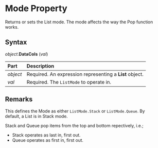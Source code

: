 # Mode Property

Returns or sets the List mode. The mode affects the way the Pop function works.

## Syntax

_object_.**DataCols** (_val_)

Part                | Description
:---                | :---
_object_            | Required. An expression representing a **List** object.
_val_               | Required. The `ListMode` to operate in.

## Remarks

This defines the Mode as either `ListMode.Stack` or `ListMode.Queue`. By default, a List is in Stack mode.

Stack and Queue pop items from the top and bottom repectively, i.e.;

- Stack operates as last in, first out.
- Queue operates as first in, first out.
